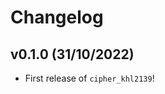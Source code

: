 # Changelog

<!--next-version-placeholder-->

## v0.1.0 (31/10/2022)

- First release of `cipher_khl2139`!